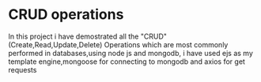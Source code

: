 # CRUD operations

In this project i have demostrated all the "CRUD" (Create,Read,Update,Delete) Operations which are most commonly performed in databases,using node js and mongodb,
i have used ejs as my template engine,mongoose for connecting to mongodb and axios for get requests
